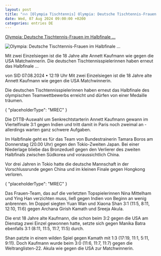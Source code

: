 ```yaml
---
layout: post
title: "🔥🔥 [Olympia Tischtennis] Olympia: Deutsche Tischtennis-Frauen im Halbfinale ..."
date: Wed, 07 Aug 2024 09:00:00 +0200
categories: entries DE
---
```

[Olympia: Deutsche Tischtennis-Frauen im Halbfinale ...](https://www.sport1.de/news/olympia/2024/08/sieg-gegen-indien-frauen-team-im-tischtennis-halbfinale)

![Olympia: Deutsche Tischtennis-Frauen im Halbfinale ...](https://reshape.sport1.de/c/t/5e16b962-b484-4e05-8d31-cfabb978c841/1200x630)

Mit zwei Einzelsiegen ist die 18 Jahre alte Annett Kaufmann wie gegen die USA Matchwinnerin. Die deutschen Tischtennisspielerinnen haben erneut das Halbfinale ...

von SID 07.08.2024 • 12:19 Uhr Mit zwei Einzelsiegen ist die 18 Jahre alte Annett Kaufmann wie gegen die USA Matchwinnerin.

Die deutschen Tischtennisspielerinnen haben erneut das Halbfinale des olympischen Teamwettbewerbs erreicht und dürfen von einer Medaille träumen.

{ "placeholderType": "MREC" }

Die DTTB-Auswahl um Senkrechtstarterin Annett Kaufmann gewann im Viertelfinale 3:1 gegen Indien und tritt damit in Paris noch zweimal an - allerdings warten ganz schwere Aufgaben.

Im Halbfinale geht es für das Team von Bundestrainerin Tamara Boros am Donnerstag (20.00 Uhr) gegen den Tokio-Zweiten Japan. Bei einer Niederlage bliebe das Bronzeduell gegen den Verlierer des zweiten Halbfinals zwischen Südkorea und voraussichtlich China.

Vor drei Jahren in Tokio hatte die deutsche Mannschaft in der Vorschlussrunde gegen China und im kleinen Finale gegen Hongkong verloren.

{ "placeholderType": "MREC" }

Das Frauen-Team, das auf die verletzten Topspielerinnen Nina Mittelham und Ying Han verzichten muss, ließ gegen Indien von Beginn an wenig anbrennen. Im Doppel siegten Yuan Wan und Xiaona Shan 3:1 (11:5, 8:11, 12:10, 11:6) gegen Archana Girish Kamath und Sreeja Akula.

Die erst 18 Jahre alte Kaufmann, die schon beim 3:2 gegen die USA am Dienstag zwei Einzel gewonnen hatte, setzte sich gegen Manika Batra ebenfalls 3:1 (8:11, 11:5, 11:7, 11:5) durch.

Shan patzte in einem wilden Spiel gegen Kamath mit 1:3 (17:19, 11:1, 5:11, 9:11). Doch Kaufmann wurde beim 3:0 (11:6, 11:7, 11:7) gegen die Weltranglisten-22. Akula wie gegen die USA zur Matchwinnerin.

